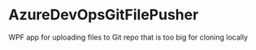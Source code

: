 # AzureDevOpsGitFilePusher
WPF app for uploading files to Git repo that is too big for cloning locally
